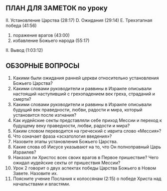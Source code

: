 ## ПЛАН ДЛЯ ЗАМЕТОК по уроку  

II. Установление Царства (28:17)
D.	Ожидания (29:14)
E.	Трехэтапная победа (41:56)
1.	поражение врагов (43:00)
2.	избавление Божьего народа (55:17)

II.	Вывод (1:03:12)



## ОБЗОРНЫЕ ВОПРОСЫ 

1. Какими были ожидания ранней церкви относительно установления Божьего Царства?   
2. Какими словами руководители и раввины в Израиле описывали настоящий наступивший с грехопадением век греха, страданий и смерти?   
3. Какими словами руководители и раввины в Израиле описывали  будущий век праведности, любви, радости и мира, который установится после изгнания?  
4. Как иудейские секты представляли себе приход Мессии и переход к будущему веку праведности, любви, радости и мира?  
5. Каким словом переводится на греческий с иврита слово «Мессия»?   
6. Что означает фраза «эсхатология введения»?   
7. Назовите этапы установления Божьего Царства.   
8. Какие слова об Иисусе указывают на то, что Он полноправный Царь Израилев?   
9. Наказал ли Христос всех своих врагов в Первое пришествие? Чего ожидал иудейские секты от пришествия Мессии?  
10. Урок 2 говорит о двух аспектах победы Царства Божьего в Новом Завете. Назовите их.   
11. Поясните учение Послания к колоссянам (2:15) о победе Христа над начальствами и властями.  
